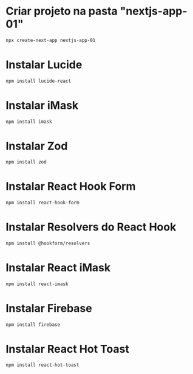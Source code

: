 # Criar projeto na pasta "nextjs-app-01"
```bash
npx create-next-app nextjs-app-01
```

# Instalar Lucide
```bash
npm install lucide-react
```

# Instalar iMask
```bash
npm install imask
```

# Instalar Zod
```bash
npm install zod
```

# Instalar React Hook Form
```bash
npm install react-hook-form
```
# Instalar Resolvers do React Hook
```bash
npm install @hookform/resolvers
```
# Instalar React iMask
```bash
npm install react-imask
```

# Instalar Firebase
```bash
npm install firebase
```

# Instalar React Hot Toast
```bash
npm install react-hot-toast
```
